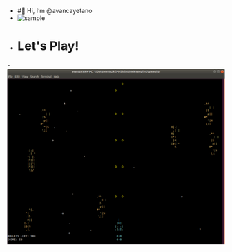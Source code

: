 - #👋 Hi, I’m @avancayetano
- ![sample](screenshots/vid_to_ascii_sample.png "sample")
- # Let's Play!
-![gameplay](https://github.com/avancayetano/clingine/blob/master/screenshots/gameplay.png "gameplay")

